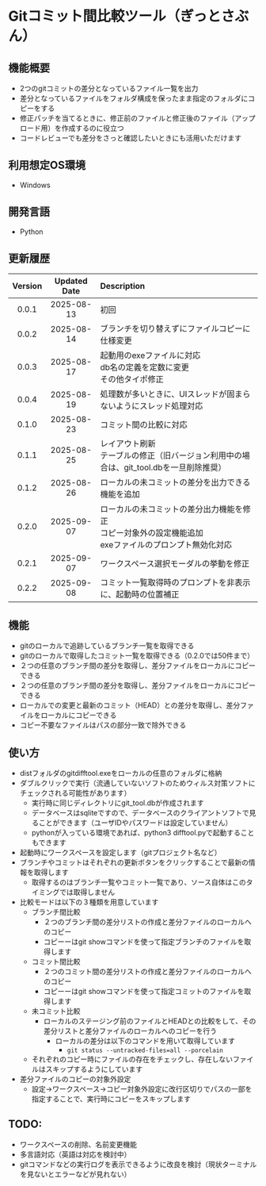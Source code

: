 # Gitコミット間比較ツール（ぎっとさぶん）

## 機能概要

- 2つのgitコミットの差分となっているファイル一覧を出力
- 差分となっているファイルをフォルダ構成を保ったまま指定のフォルダにコピーをする
- 修正パッチを当てるときに、修正前のファイルと修正後のファイル（アップロード用）を作成するのに役立つ
- コードレビューでも差分をさっと確認したいときにも活用いただけます

## 利用想定OS環境

- Windows

## 開発言語

- Python

## 更新履歴

| Version | Updated Date | Description                                                                                                 |
| :-----: | :----------: | :---------------------------------------------------------------------------------------------------------- |
|  0.0.1  |  2025-08-13  | 初回                                                                                                        |
|  0.0.2  |  2025-08-14  | ブランチを切り替えずにファイルコピーに仕様変更                                                              |
|  0.0.3  |  2025-08-17  | 起動用のexeファイルに対応<br>db名の定義を定数に変更<br>その他タイポ修正                                     |
|  0.0.4  |  2025-08-19  | 処理数が多いときに、UIスレッドが固まらないようにスレッド処理対応                                            |
|  0.1.0  |  2025-08-23  | コミット間の比較に対応                                                                                      |
|  0.1.1  |  2025-08-25  | レイアウト刷新<br>テーブルの修正（旧バージョン利用中の場合は、git_tool.dbを一旦削除推奨）                   |
|  0.1.2  |  2025-08-26  | ローカルの未コミットの差分を出力できる機能を追加                                                            |
|  0.2.0  |  2025-09-07  | ローカルの未コミットの差分出力機能を修正<br>コピー対象外の設定機能追加<br>exeファイルのプロンプト無効化対応 |
|  0.2.1  |  2025-09-07  | ワークスペース選択モーダルの挙動を修正                                                                      |
|  0.2.2  |  2025-09-08  | コミット一覧取得時のプロンプトを非表示に、起動時の位置補正                                                  |

## 機能

- gitのローカルで追跡しているブランチ一覧を取得できる
- gitのローカルで取得したコミット一覧を取得できる（0.2.0では50件まで）
- ２つの任意のブランチ間の差分を取得し、差分ファイルをローカルにコピーできる
- ２つの任意のブランチ間の差分を取得し、差分ファイルをローカルにコピーできる
- ローカルでの変更と最新のコミット（HEAD）との差分を取得し、差分ファイルをローカルにコピーできる
- コピー不要なファイルはパスの部分一致で除外できる

## 使い方

- distフォルダのgitdifftool.exeをローカルの任意のフォルダに格納
- ダブルクリックで実行（流通していないソフトのためウィルス対策ソフトにチェックされる可能性があります）
  - 実行時に同じディレクトリにgit_tool.dbが作成されます
  - データベースはsqliteですので、データベースのクライアントソフトで見ることができます（ユーザIDやパスワードは設定していません）
  - pythonが入っている環境であれば、python3 difftool.pyで起動することもできます
- 起動時にワークスペースを設定します（gitプロジェクト名など）
- ブランチやコミットはそれぞれの更新ボタンをクリックすることで最新の情報を取得します
  - 取得するのはブランチ一覧やコミット一覧であり、ソース自体はこのタイミングでは取得しません
- 比較モードは以下の３種類を用意しています
  - ブランチ間比較
    - ２つのブランチ間の差分リストの作成と差分ファイルのローカルへのコピー
    - コピーーはgit showコマンドを使って指定ブランチのファイルを取得します
  - コミット間比較
    - ２つのコミット間の差分リストの作成と差分ファイルのローカルへのコピー
    - コピーーはgit showコマンドを使って指定コミットのファイルを取得します
  - 未コミット比較
    - ローカルのステージング前のファイルとHEADとの比較をして、その差分リストと差分ファイルのローカルへのコピーを行う
      - ローカルの差分は以下のコマンドを用いて取得しています
        - `git status --untracked-files=all --porcelain`
  - それぞれのコピー時にファイルの存在をチェックし、存在しないファイルはスキップするようにしています
- 差分ファイルのコピーの対象外設定
  - 設定→ワークスペース→コピー対象外設定に改行区切りでパスの一部を指定することで、実行時にコピーをスキップします

## TODO:

- ワークスペースの削除、名前変更機能
- 多言語対応（英語は対応を検討中）
- gitコマンドなどの実行ログを表示できるように改良を検討（現状ターミナルを見ないとエラーなどが見れない）

